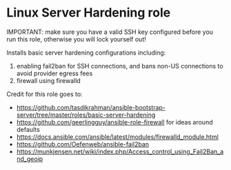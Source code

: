 # Linux Server Hardening role

IMPORTANT: make sure you have a valid SSH key configured before you run this role, otherwise you will lock yourself out! 

Installs basic server hardening configurations including:
1. enabling fail2ban for SSH connections, and bans non-US connections to avoid provider egress fees
1. firewall using firewalld


Credit for this role goes to:
- <https://github.com/tasdikrahman/ansible-bootstrap-server/tree/master/roles/basic-server-hardening>
- <https://github.com/geerlingguy/ansible-role-firewall> for ideas around defaults
- <https://docs.ansible.com/ansible/latest/modules/firewalld_module.html>
- <https://github.com/Oefenweb/ansible-fail2ban>
- <https://munkjensen.net/wiki/index.php/Access_control_using_Fail2Ban_and_geoip>
